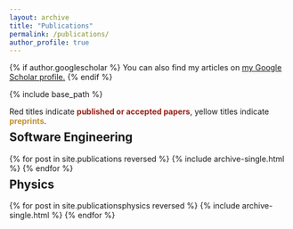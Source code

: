 ```yaml
---
layout: archive
title: "Publications"
permalink: /publications/
author_profile: true
---
```


{% if author.googlescholar %}
  You can also find my articles on <u><a href="{{author.googlescholar}}">my Google Scholar profile</a>.</u>
{% endif %}

{% include base_path %}

Red titles indicate <span style="color: #992017;"><b>published or accepted papers</b></span>,
yellow titles indicate <span style="color: #c19131;"><b>preprints</b></span>.

<h2 style="margin-top:-6px;">Software Engineering</h2>

{% for post in site.publications reversed %}
  {% include archive-single.html %}
{% endfor %}

<h2 style="margin-top:-6px;">Physics</h2>

{% for post in site.publicationsphysics reversed %}
  {% include archive-single.html %}
{% endfor %}